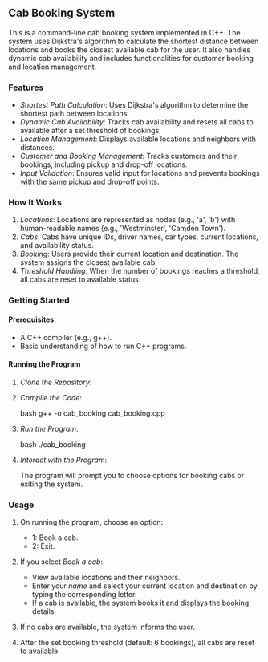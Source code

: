 ## Cab Booking System

This is a command-line cab booking system implemented in C++. The system uses Dijkstra's algorithm to calculate the shortest distance between locations and books the closest available cab for the user. It also handles dynamic cab availability and includes functionalities for customer booking and location management.

### Features

- *Shortest Path Calculation*: Uses Dijkstra's algorithm to determine the shortest path between locations.
- *Dynamic Cab Availability*: Tracks cab availability and resets all cabs to available after a set threshold of bookings.
- *Location Management*: Displays available locations and neighbors with distances.
- *Customer and Booking Management*: Tracks customers and their bookings, including pickup and drop-off locations.
- *Input Validation*: Ensures valid input for locations and prevents bookings with the same pickup and drop-off points.

### How It Works

1. *Locations*: Locations are represented as nodes (e.g., 'a', 'b') with human-readable names (e.g., 'Westminster', 'Camden Town').
2. *Cabs*: Cabs have unique IDs, driver names, car types, current locations, and availability status.
3. *Booking*: Users provide their current location and destination. The system assigns the closest available cab.
4. *Threshold Handling*: When the number of bookings reaches a threshold, all cabs are reset to available status.

### Getting Started

#### Prerequisites

- A C++ compiler (e.g., g++).
- Basic understanding of how to run C++ programs.

#### Running the Program

1. *Clone the Repository*:
   

2. *Compile the Code*:

    bash
    g++ -o cab_booking cab_booking.cpp
    

3. *Run the Program*:

    bash
    ./cab_booking
    

4. *Interact with the Program*:

    The program will prompt you to choose options for booking cabs or exiting the system.

### Usage

1. On running the program, choose an option:
    - 1: Book a cab.
    - 2: Exit.

2. If you select *Book a cab*:
    - View available locations and their neighbors.
    - Enter your *name* and select your current location and destination by typing the corresponding letter.
    - If a cab is available, the system books it and displays the booking details.

3. If no cabs are available, the system informs the user.

4. After the set booking threshold (default: 6 bookings), all cabs are reset to available.